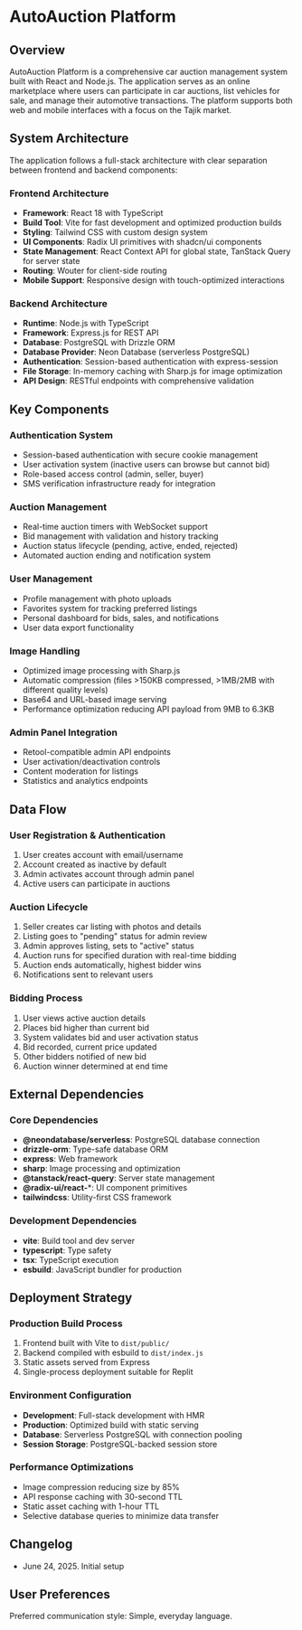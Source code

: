 # AutoAuction Platform

## Overview

AutoAuction Platform is a comprehensive car auction management system built with React and Node.js. The application serves as an online marketplace where users can participate in car auctions, list vehicles for sale, and manage their automotive transactions. The platform supports both web and mobile interfaces with a focus on the Tajik market.

## System Architecture

The application follows a full-stack architecture with clear separation between frontend and backend components:

### Frontend Architecture
- **Framework**: React 18 with TypeScript
- **Build Tool**: Vite for fast development and optimized production builds
- **Styling**: Tailwind CSS with custom design system
- **UI Components**: Radix UI primitives with shadcn/ui components
- **State Management**: React Context API for global state, TanStack Query for server state
- **Routing**: Wouter for client-side routing
- **Mobile Support**: Responsive design with touch-optimized interactions

### Backend Architecture
- **Runtime**: Node.js with TypeScript
- **Framework**: Express.js for REST API
- **Database**: PostgreSQL with Drizzle ORM
- **Database Provider**: Neon Database (serverless PostgreSQL)
- **Authentication**: Session-based authentication with express-session
- **File Storage**: In-memory caching with Sharp.js for image optimization
- **API Design**: RESTful endpoints with comprehensive validation

## Key Components

### Authentication System
- Session-based authentication with secure cookie management
- User activation system (inactive users can browse but cannot bid)
- Role-based access control (admin, seller, buyer)
- SMS verification infrastructure ready for integration

### Auction Management
- Real-time auction timers with WebSocket support
- Bid management with validation and history tracking
- Auction status lifecycle (pending, active, ended, rejected)
- Automated auction ending and notification system

### User Management
- Profile management with photo uploads
- Favorites system for tracking preferred listings
- Personal dashboard for bids, sales, and notifications
- User data export functionality

### Image Handling
- Optimized image processing with Sharp.js
- Automatic compression (files >150KB compressed, >1MB/2MB with different quality levels)
- Base64 and URL-based image serving
- Performance optimization reducing API payload from 9MB to 6.3KB

### Admin Panel Integration
- Retool-compatible admin API endpoints
- User activation/deactivation controls
- Content moderation for listings
- Statistics and analytics endpoints

## Data Flow

### User Registration & Authentication
1. User creates account with email/username
2. Account created as inactive by default
3. Admin activates account through admin panel
4. Active users can participate in auctions

### Auction Lifecycle
1. Seller creates car listing with photos and details
2. Listing goes to "pending" status for admin review
3. Admin approves listing, sets to "active" status
4. Auction runs for specified duration with real-time bidding
5. Auction ends automatically, highest bidder wins
6. Notifications sent to relevant users

### Bidding Process
1. User views active auction details
2. Places bid higher than current bid
3. System validates bid and user activation status
4. Bid recorded, current price updated
5. Other bidders notified of new bid
6. Auction winner determined at end time

## External Dependencies

### Core Dependencies
- **@neondatabase/serverless**: PostgreSQL database connection
- **drizzle-orm**: Type-safe database ORM
- **express**: Web framework
- **sharp**: Image processing and optimization
- **@tanstack/react-query**: Server state management
- **@radix-ui/react-***: UI component primitives
- **tailwindcss**: Utility-first CSS framework

### Development Dependencies
- **vite**: Build tool and dev server
- **typescript**: Type safety
- **tsx**: TypeScript execution
- **esbuild**: JavaScript bundler for production

## Deployment Strategy

### Production Build Process
1. Frontend built with Vite to `dist/public/`
2. Backend compiled with esbuild to `dist/index.js`
3. Static assets served from Express
4. Single-process deployment suitable for Replit

### Environment Configuration
- **Development**: Full-stack development with HMR
- **Production**: Optimized build with static serving
- **Database**: Serverless PostgreSQL with connection pooling
- **Session Storage**: PostgreSQL-backed session store

### Performance Optimizations
- Image compression reducing size by 85%
- API response caching with 30-second TTL
- Static asset caching with 1-hour TTL
- Selective database queries to minimize data transfer

## Changelog
- June 24, 2025. Initial setup

## User Preferences

Preferred communication style: Simple, everyday language.
